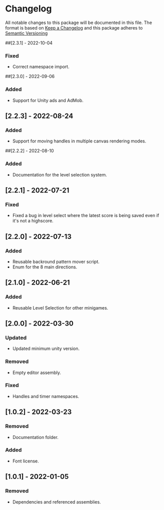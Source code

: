 # Changelog

All notable changes to this package will be documented in this file.
The format is based on [Keep a Changelog](https://keepachangelog.com/en/1.0.0/) and this package adheres to [Semantic Versioning](https://semver.org/)

##[2.3.1] - 2022-10-04
### Fixed
- Correct namespace import.

##[2.3.0] - 2022-09-06
### Added
- Support for Unity ads and AdMob.

## [2.2.3] - 2022-08-24
### Added
- Support for moving handles in multiple canvas rendering modes.

##[2.2.2] - 2022-08-10
### Added
- Documentation for the level selection system.

## [2.2.1] - 2022-07-21
### Fixed
- Fixed a bug in level select where the latest score is being saved even if it's not a highscore.

## [2.2.0] - 2022-07-13
### Added
- Reusable backround pattern mover script.
- Enum for the 8 main directions.

## [2.1.0] - 2022-06-21
### Added
- Reusable Level Selection for other minigames.

## [2.0.0] - 2022-03-30
### Updated
- Updated minimum unity version.
### Removed
- Empty editor assembly.
### Fixed
- Handles and timer namespaces.

## [1.0.2] - 2022-03-23
### Removed
- Documentation folder.

### Added
- Font license.

## [1.0.1] - 2022-01-05
### Removed
- Dependencies and referenced assemblies.
